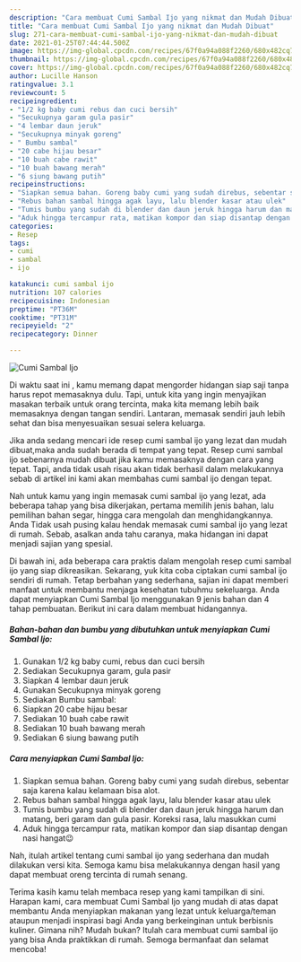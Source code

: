 ```yaml
---
description: "Cara membuat Cumi Sambal Ijo yang nikmat dan Mudah Dibuat"
title: "Cara membuat Cumi Sambal Ijo yang nikmat dan Mudah Dibuat"
slug: 271-cara-membuat-cumi-sambal-ijo-yang-nikmat-dan-mudah-dibuat
date: 2021-01-25T07:44:44.500Z
image: https://img-global.cpcdn.com/recipes/67f0a94a088f2260/680x482cq70/cumi-sambal-ijo-foto-resep-utama.jpg
thumbnail: https://img-global.cpcdn.com/recipes/67f0a94a088f2260/680x482cq70/cumi-sambal-ijo-foto-resep-utama.jpg
cover: https://img-global.cpcdn.com/recipes/67f0a94a088f2260/680x482cq70/cumi-sambal-ijo-foto-resep-utama.jpg
author: Lucille Hanson
ratingvalue: 3.1
reviewcount: 5
recipeingredient:
- "1/2 kg baby cumi rebus dan cuci bersih"
- "Secukupnya garam gula pasir"
- "4 lembar daun jeruk"
- "Secukupnya minyak goreng"
- " Bumbu sambal"
- "20 cabe hijau besar"
- "10 buah cabe rawit"
- "10 buah bawang merah"
- "6 siung bawang putih"
recipeinstructions:
- "Siapkan semua bahan. Goreng baby cumi yang sudah direbus, sebentar saja karena kalau kelamaan bisa alot."
- "Rebus bahan sambal hingga agak layu, lalu blender kasar atau ulek"
- "Tumis bumbu yang sudah di blender dan daun jeruk hingga harum dan matang, beri garam dan gula pasir. Koreksi rasa, lalu masukkan cumi"
- "Aduk hingga tercampur rata, matikan kompor dan siap disantap dengan nasi hangat😉"
categories:
- Resep
tags:
- cumi
- sambal
- ijo

katakunci: cumi sambal ijo 
nutrition: 107 calories
recipecuisine: Indonesian
preptime: "PT36M"
cooktime: "PT31M"
recipeyield: "2"
recipecategory: Dinner

---
```



![Cumi Sambal Ijo](https://img-global.cpcdn.com/recipes/67f0a94a088f2260/680x482cq70/cumi-sambal-ijo-foto-resep-utama.jpg)

Di waktu  saat ini , kamu memang dapat mengorder hidangan siap saji tanpa harus repot memasaknya dulu. Tapi, untuk kita yang ingin menyajikan masakan terbaik untuk orang tercinta, maka kita memang lebih baik memasaknya dengan tangan sendiri. Lantaran, memasak sendiri jauh lebih sehat dan bisa menyesuaikan sesuai selera keluarga.

Jika anda sedang mencari ide resep cumi sambal ijo yang lezat dan mudah dibuat,maka anda sudah berada di tempat yang tepat. Resep cumi sambal ijo  sebenarnya mudah dibuat jika kamu memasaknya dengan cara yang tepat. Tapi, anda tidak usah risau akan tidak berhasil dalam melakukannya 
sebab di artikel ini kami akan membahas cumi sambal ijo dengan tepat.  



Nah untuk kamu yang ingin memasak cumi sambal ijo yang lezat, ada beberapa tahap yang bisa dikerjakan, pertama memilih jenis bahan, lalu pemilihan bahan segar, hingga cara mengolah dan menghidangkannya. Anda Tidak usah pusing kalau hendak memasak cumi sambal ijo yang lezat di rumah. Sebab, asalkan anda  tahu caranya, maka hidangan ini dapat menjadi sajian yang spesial.

Di bawah ini, ada beberapa cara praktis  dalam mengolah resep cumi sambal ijo yang siap dikreasikan. Sekarang, yuk kita coba ciptakan cumi sambal ijo sendiri di rumah. Tetap berbahan yang sederhana, sajian ini dapat memberi manfaat untuk membantu menjaga kesehatan tubuhmu sekeluarga. Anda dapat menyiapkan Cumi Sambal Ijo menggunakan 9 jenis bahan dan 4 tahap pembuatan. Berikut ini cara dalam membuat hidangannya.

<!--inarticleads1-->

##### Bahan-bahan dan bumbu yang dibutuhkan untuk menyiapkan Cumi Sambal Ijo:

1. Gunakan 1/2 kg baby cumi, rebus dan cuci bersih
1. Sediakan Secukupnya garam, gula pasir
1. Siapkan 4 lembar daun jeruk
1. Gunakan Secukupnya minyak goreng
1. Sediakan  Bumbu sambal:
1. Siapkan 20 cabe hijau besar
1. Sediakan 10 buah cabe rawit
1. Sediakan 10 buah bawang merah
1. Sediakan 6 siung bawang putih




<!--inarticleads2-->

##### Cara menyiapkan Cumi Sambal Ijo:

1. Siapkan semua bahan. Goreng baby cumi yang sudah direbus, sebentar saja karena kalau kelamaan bisa alot.
1. Rebus bahan sambal hingga agak layu, lalu blender kasar atau ulek
1. Tumis bumbu yang sudah di blender dan daun jeruk hingga harum dan matang, beri garam dan gula pasir. Koreksi rasa, lalu masukkan cumi
1. Aduk hingga tercampur rata, matikan kompor dan siap disantap dengan nasi hangat😉




Nah, itulah artikel tentang  cumi sambal ijo  yang sederhana dan mudah dilakukan versi kita. Semoga kamu bisa melakukannya dengan hasil yang dapat membuat oreng tercinta di rumah senang. 

Terima kasih kamu telah membaca resep yang kami tampilkan di sini. Harapan kami, cara membuat  Cumi Sambal Ijo yang mudah di atas dapat membantu Anda menyiapkan makanan yang lezat untuk keluarga/teman ataupun menjadi inspirasi bagi Anda yang berkeinginan untuk berbisnis kuliner. Gimana nih? Mudah bukan? Itulah cara membuat cumi sambal ijo yang bisa Anda praktikkan di rumah. Semoga bermanfaat dan selamat mencoba!

